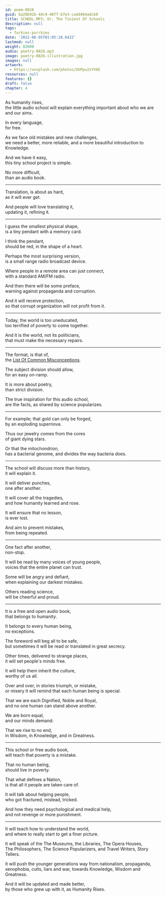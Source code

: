 ```yaml
---
id: poem-0826
guid: ba28b92b-44c9-407f-b7e3-ca4d464adcb8
title: SCHOOL.MP3; Or, The Tiniest Of Schools
description: null
tags:
  - furkies-purrkies
date: '2022-06-05T01:05:28.642Z'
lastmod: null
weight: 82600
audio: poetry-0826.mp3
image: poetry-0826-illustration.jpg
images: null
artwork:
  - https://unsplash.com/photos/UUPpu2sYV6E
resources: null
features: {}
draft: false
chapter: 4
---
```


As humanity rises,\
the little audio school will explain everything important about who we are and our aims.

In every language,\
for free.

As we face old mistakes and new challenges,\
we need a better, more reliable, and a more beautiful introduction to Knowledge.

And we have it easy,\
this tiny school project is simple.

No more difficult,\
than an audio book.

---

Translation, is about as hard,\
as it will ever get.

And people will love translating it,\
updating it, refining it.

---

I guess the smallest physical shape,\
is a tiny pendant with a memory card.

I think the pendant,\
should be red, in the shape of a heart.

Perhaps the most surprising version,\
is a small range radio broadcast device.

Where people in a remote area can just connect,\
with a standard AM/FM radio.

And then there will be some preface,\
warning against propaganda and corruption.

And it will receive protection,\
so that corrupt organization will not profit from it.

---

Today, the world is too uneducated,\
too terrified of poverty to come together.

And it is the world, not its politicians,\
that must make the necessary repairs.

---

The format, is that of,\
the [List Of Common Misconceptions](https://en.wikipedia.org/wiki/List_of_common_misconceptions).

The subject division should allow,\
for an easy on-ramp.

It is more about poetry,\
than strict division.

The true inspiration for this audio school,\
are the facts, as shared by science popularizes.

---

For example; that gold can only be forged,\
by an exploding supernova.

Thus our jewelry comes from the cores\
of giant dying stars.

Or that the mitochondrion,\
has a bacterial genome, and divides the way bacteria does.

---

The school will discuss more than history,\
it will explain it.

It will deliver punches,\
one after another.

It will cover all the tragedies,\
and how humanity learned and rose.

It will ensure that no lesson,\
is ever lost.

And aim to prevent mistakes,\
from being repeated.

---

One fact after another,\
non-stop.

It will be read by many voices of young people,\
voices that the entire planet can trust.

Some will be angry and defiant,\
when explaining our darkest mistakes.

Others reading science,\
will be cheerful and proud.

---

It is a free and open audio book,\
that belongs to humanity.

It belongs to every human being,\
no exceptions.

The foreword will beg all to be safe,\
but sometimes it will be read or translated in great secrecy.

Other times, delivered to strange places,\
it will set people's minds free.

It will help them inherit the culture,\
worthy of us all.

Over and over, in stories triumph, or mistake,\
or misery it will remind that each human being is special.

That we are each Dignified, Noble and Royal,\
and no one human can stand above another.

We are born equal,\
and our minds demand:

That we rise to no end,\
in Wisdom, in Knowledge, and in Greatness.

---

This school or free audio book,\
will teach that poverty is a mistake.

That no human being,\
should live in poverty.

That what defines a Nation,\
is that all it people are taken care of.

It will talk about helping people,\
who got fractured, mislead, tricked.

And how they need psychological and medical help,\
and not revenge or more punishment.

---

It will teach how to understand the world,\
and where to really start to get a finer picture.

It will speak of the The Museums, the Libraries, The Opera Houses,\
The Philosophers, The Science Popularizers, and Travel Writers, Story Tellers.

It will push the younger generations way from nationalism, propaganda,\
xenophobia, cults, liars and war, towards Knowledge, Wisdom and Greatness.

And it will be updated and made better,\
by those who grew up with it, as Humanity Rises.
